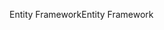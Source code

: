 <span data-ttu-id="d8f46-101">Entity Framework</span><span class="sxs-lookup"><span data-stu-id="d8f46-101">Entity Framework</span></span>